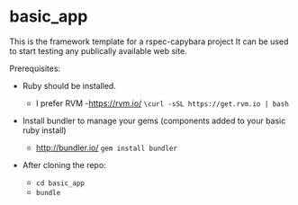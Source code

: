 # basic_app

This is the framework template for a rspec-capybara project
It can be used to start testing any publically available web site.

Prerequisites:

- Ruby should be installed.
  - I prefer RVM -https://rvm.io/
  `\curl -sSL https://get.rvm.io | bash`

- Install bundler to manage your gems (components added to your basic ruby install)
  - http://bundler.io/
  `gem install bundler`

- After cloning the repo:
  - `cd basic_app`
  - `bundle`

